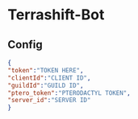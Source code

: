 # Terrashift-Bot

## Config
```json
{
"token":"TOKEN HERE",
"clientId":"CLIENT ID",
"guildId":"GUILD ID",
"ptero_token":"PTERODACTYL TOKEN",
"server_id":"SERVER ID"
}
```
